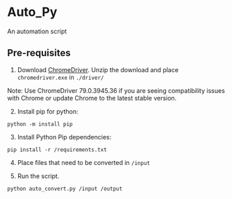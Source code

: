 # Auto_Py
An automation script

## Pre-requisites

1. Download [ChromeDriver](https://chromedriver.storage.googleapis.com/index.html?path=79.0.3945.36/). Unzip the download and place `chromedriver.exe` in `./driver/`

Note: Use ChromeDriver 79.0.3945.36 if you are seeing compatibility issues with Chrome or update Chrome to the latest stable version.

2. Install pip for python:

`python -m install pip`

3. Install Python Pip dependencies:

`pip install -r /requirements.txt`

4. Place files that need to be converted in `/input`

5. Run the script.

`python auto_convert.py /input /output`
